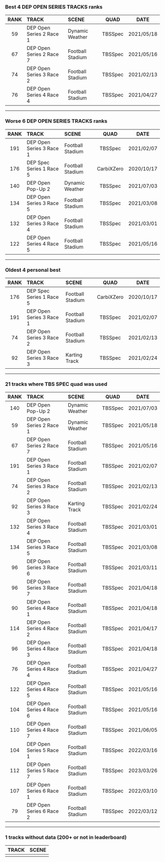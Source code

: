 ### Best 4 DEP OPEN SERIES TRACKS ranks
|RANK|TRACK|SCENE|QUAD|DATE|
|:---:|:---|:---|:---:|:---:|
|59|DEP Open Series 2 Race 1|Dynamic Weather|TBSSpec|2021/05/18|
|67|DEP Open Series 2 Race 7|Football Stadium|TBSSpec|2021/05/16|
|74|DEP Open Series 3 Race 2|Football Stadium|TBSSpec|2021/02/13|
|76|DEP Open Series 4 Race 4|Football Stadium|TBSSpec|2021/04/27|
---
### Worse 6 DEP OPEN SERIES TRACKS ranks
|RANK|TRACK|SCENE|QUAD|DATE|
|:---:|:---|:---|:---:|:---:|
|191|DEP Open Series 3 Race 1|Football Stadium|TBSSpec|2021/02/07|
|176|DEP Spec Series 1 Race 5|Football Stadium|CarbiXZero|2020/10/17|
|140|DEP Open Pop-Up 2|Dynamic Weather|TBSSpec|2021/07/03|
|134|DEP Open Series 3 Race 5|Football Stadium|TBSSpec|2021/03/08|
|132|DEP Open Series 3 Race 4|Football Stadium|TBSSpec|2021/03/01|
|122|DEP Open Series 4 Race 5|Football Stadium|TBSSpec|2021/05/16|
---
### Oldest 4 personal best
|RANK|TRACK|SCENE|QUAD|DATE|
|:---:|:---|:---|:---:|:---:|
|176|DEP Spec Series 1 Race 5|Football Stadium|CarbiXZero|2020/10/17|
|191|DEP Open Series 3 Race 1|Football Stadium|TBSSpec|2021/02/07|
|74|DEP Open Series 3 Race 2|Football Stadium|TBSSpec|2021/02/13|
|92|DEP Open Series 3 Race 3|Karting Track|TBSSpec|2021/02/24|
---
### 21 tracks where TBS SPEC quad was used
|RANK|TRACK|SCENE|QUAD|DATE|
|:---:|:---|:---|:---:|:---:|
|140|DEP Open Pop-Up 2|Dynamic Weather|TBSSpec|2021/07/03|
|59|DEP Open Series 2 Race 1|Dynamic Weather|TBSSpec|2021/05/18|
|67|DEP Open Series 2 Race 7|Football Stadium|TBSSpec|2021/05/16|
|191|DEP Open Series 3 Race 1|Football Stadium|TBSSpec|2021/02/07|
|74|DEP Open Series 3 Race 2|Football Stadium|TBSSpec|2021/02/13|
|92|DEP Open Series 3 Race 3|Karting Track|TBSSpec|2021/02/24|
|132|DEP Open Series 3 Race 4|Football Stadium|TBSSpec|2021/03/01|
|134|DEP Open Series 3 Race 5|Football Stadium|TBSSpec|2021/03/08|
|96|DEP Open Series 3 Race 6|Football Stadium|TBSSpec|2021/03/11|
|96|DEP Open Series 3 Race 7|Football Stadium|TBSSpec|2021/04/18|
|90|DEP Open Series 4 Race 1|Football Stadium|TBSSpec|2021/04/18|
|114|DEP Open Series 4 Race 2|Football Stadium|TBSSpec|2021/04/17|
|96|DEP Open Series 4 Race 3|Football Stadium|TBSSpec|2021/04/18|
|76|DEP Open Series 4 Race 4|Football Stadium|TBSSpec|2021/04/27|
|122|DEP Open Series 4 Race 5|Football Stadium|TBSSpec|2021/05/16|
|104|DEP Open Series 4 Race 6|Football Stadium|TBSSpec|2021/05/16|
|110|DEP Open Series 4 Race 7|Football Stadium|TBSSpec|2021/06/05|
|104|DEP Open Series 5 Race 1|Football Stadium|TBSSpec|2022/03/16|
|112|DEP Open Series 5 Race 7|Football Stadium|TBSSpec|2023/03/26|
|107|DEP Open Series 6 Race 1|Football Stadium|TBSSpec|2022/03/10|
|79|DEP Open Series 6 Race 2|Football Stadium|TBSSpec|2022/03/12|
---
### 1 tracks without data (200+ or not in leaderboard)
|TRACK|SCENE|
|:---|:---|
|||
